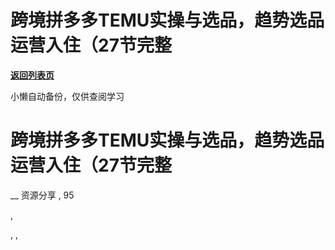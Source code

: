# 跨境拼多多TEMU实操与选品，趋势选品运营入住（27节完整

[**返回列表页**](/gzh/懒人手册)

小懒自动备份，仅供查阅学习

# 跨境拼多多TEMU实操与选品，趋势选品运营入住（27节完整

__ 资源分享 , 95

,

, ,

